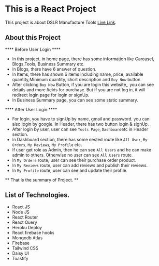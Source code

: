 # This is a React Project

This project is about DSLR Manufacture Tools [Live Link](https://manufacture-tool.web.app/).


## About this Project

**** Before User Login ****

* In this project, in home page, there has some information like Carousel, Blogs,Tools, Business Summary etc.
* In Blogs, there have 6 answer of question.
* In Items, there has shown 6 items including name, price, available quantity,Minimum quantity, short description and `Buy Now` button.
* After clicking `Buy Now` Button, if you are login this website,, you can see details and more fields for purchase. But if you are not log in, it will redirect login page for login or signUp.
* In Business Summary page, you can see some static summary.


**** After User Login ****

* For login, you have to signUp by name, gmail and password. you can also login by google. In Header, there has two button login & signUp. 
* After login by user, user can see `Tools Page`, `Dashboard`etc in Header section.
*  In Dashboard section, there has some nested route like `All User`, `My Orders`, `My Reviews`, `My Profile` etc.
*  If user get role as Admin, then he can see `All Users` and he can make admin to others. Otherwise no user can see `All Users` route.
*  In `My Orders` route, user can see their purchase order product.
*  In `My Reviews` route, user can add reviews and publish their reviews.
*  In `My Profile` route, user can see and update their profile.

** That is the summary of Project. **


## List of Technologies.

* React JS
* Node JS
* React Router
* React Query
* Heroku Deploy
* React firebase hooks
* Mongodb Atlas
* Firebase
* Tailwind CSS
* Daisy UI
* Toastify
